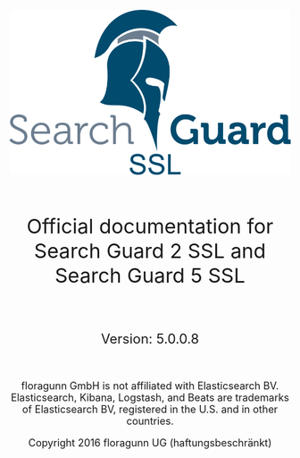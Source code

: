 <!---
Copryight 2016 floragunn UG (haftungsbeschränkt)
-->

![](images/sg_ssl.png)

<br />
<p align="center" style="font-size:36px;">
Official documentation for Search Guard 2 SSL and Search Guard 5 SSL
</p>
<br />
<p align="center" style="font-size:24px;">
Version: 5.0.0.8
</p>
<br />
<p align="center" style="font-size:18px;">
floragunn GmbH is not affiliated with Elasticsearch BV. Elasticsearch, Kibana, Logstash, and Beats are trademarks of Elasticsearch BV, registered in the U.S. and in other countries.
</p>
<p align="center" style="font-size:18px;">
Copyright 2016 floragunn UG (haftungsbeschränkt)
</p>




